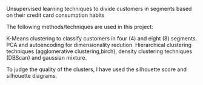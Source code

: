 Unsupervised learning techniques to divide customers in segments based on their credit card consumption habits

The following methods/techniques are used in this project:

K-Means clustering to classify customers in four (4) and eight (8) segments.
PCA and autoencoding for dimensionality redution.
Hierarchical clustering  techniques (agglomerative clustering,birch), density clustering techniques (DBScan) and gaussian mixture. 

To judge the quality of the clusters, I have used the silhouette score and silhouette diagrams.
